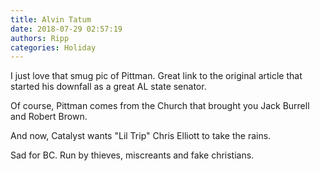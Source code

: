 ```yaml
---
title: Alvin Tatum
date: 2018-07-29 02:57:19
authors: Ripp
categories: Holiday
---
```


 I just love that smug pic of Pittman. Great link to the original article that started his downfall as a great AL state senator. 

Of course, Pittman comes from the Church that brought you Jack Burrell and Robert Brown.

And now, Catalyst wants "Lil Trip" Chris Elliott to take the rains.

Sad for BC. Run by thieves, miscreants and fake christians.
